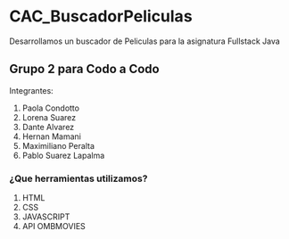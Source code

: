# CAC_BuscadorPeliculas
Desarrollamos un buscador de Peliculas para la asignatura Fullstack Java

## Grupo 2  para Codo a Codo
Integrantes:
1. Paola Condotto
2. Lorena Suarez
3. Dante Alvarez
4. Hernan Mamani
5. Maximiliano Peralta
6. Pablo Suarez Lapalma



### ¿Que herramientas utilizamos?
1. HTML
2. CSS
3. JAVASCRIPT
4. API OMBMOVIES


